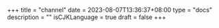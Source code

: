 +++
title = "channel"
date = 2023-08-07T13:36:37+08:00
type = "docs"
description = ""
isCJKLanguage = true
draft = false
+++
